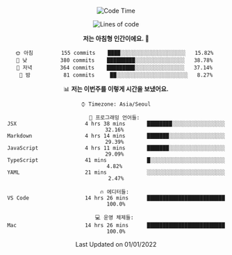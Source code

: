 <div align='center'>
 
<!--START_SECTION:waka-->
![Code Time](http://img.shields.io/badge/Code%20Time-966%20hrs%2044%20mins-blue)

![Lines of code](https://img.shields.io/badge/%EC%A0%80%EB%8A%94%20%EC%97%AC%ED%83%9C%EA%B9%8C%EC%A7%80%20-59%20Thousand%20%EC%A4%84%EC%9D%98%20%EC%BD%94%EB%93%9C%EB%A5%BC%20%EC%9E%91%EC%84%B1%ED%96%88%EC%96%B4%EC%9A%94.-blue)

**저는 아침형 인간이에요. 🐤** 

```text
🌞 아침         155 commits    ████░░░░░░░░░░░░░░░░░░░░░   15.82% 
🌆 낮　         380 commits    █████████░░░░░░░░░░░░░░░░   38.78% 
🌃 저녁         364 commits    █████████░░░░░░░░░░░░░░░░   37.14% 
🌙 밤　         81 commits     ██░░░░░░░░░░░░░░░░░░░░░░░   8.27%

```


📊 **저는 이번주를 이렇게 시간을 보냈어요.** 

```text
⌚︎ Timezone: Asia/Seoul

💬 프로그래밍 언어들: 
JSX                      4 hrs 38 mins       ████████░░░░░░░░░░░░░░░░░   32.16% 
Markdown                 4 hrs 14 mins       ███████░░░░░░░░░░░░░░░░░░   29.39% 
JavaScript               4 hrs 11 mins       ███████░░░░░░░░░░░░░░░░░░   29.09% 
TypeScript               41 mins             █░░░░░░░░░░░░░░░░░░░░░░░░   4.82% 
YAML                     21 mins             ░░░░░░░░░░░░░░░░░░░░░░░░░   2.47%

🔥 에디터들: 
VS Code                  14 hrs 26 mins      █████████████████████████   100.0%

💻 운영 체제들: 
Mac                      14 hrs 26 mins      █████████████████████████   100.0%

```


 Last Updated on 01/01/2022
<!--END_SECTION:waka-->
 </div>
<!---
Emewjin/Emewjin is a ✨ special ✨ repository because its `README.md` (this file) appears on your GitHub profile.
You can click the Preview link to take a look at your changes.
--->
